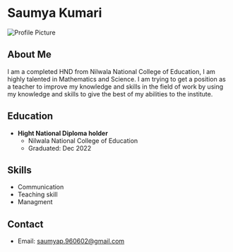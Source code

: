 # Saumya Kumari

![Profile Picture](image/IMG-20221010-WA0001.jpg)

## About Me
I am a completed HND from Nilwala National College of Education, I
am highly talented in Mathematics and Science. I am trying to get a
position as a teacher to improve my knowledge and skills in the field
of work by using my knowledge and skills to give the best of my
abilities to the institute.

## Education
- **Hight National Diploma holder**
  - Nilwala National College of Education
  - Graduated: Dec 2022

## Skills
- Communication
- Teaching skill
- Managment

## Contact
- Email: saumyap.960602@gmail.com

